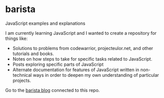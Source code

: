 # barista
JavaScript examples and explanations

I am currently learning JavaScript and I wanted to create a repository for things like:
* Solutions to problems from codewarrior, projecteulor.net, and other tutorials and books.
* Notes on how steps to take for specific tasks related to JavaScript.
* Posts exploring specific parts of JavaScript
* Alternate documentation for features of JavaScript written in non-technical ways in order to deepen my own understanding of particular projects.

Go to the [barista blog](https://mullaney.github.io/barista/) connected to this repo.
